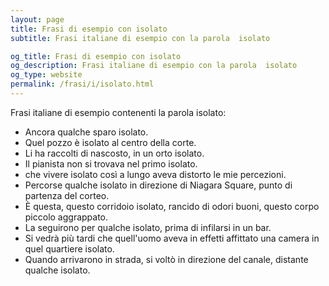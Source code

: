 ```yaml
---
layout: page
title: Frasi di esempio con isolato 
subtitle: Frasi italiane di esempio con la parola  isolato

og_title: Frasi di esempio con isolato 
og_description: Frasi italiane di esempio con la parola  isolato
og_type: website
permalink: /frasi/i/isolato.html
---
```


Frasi italiane di esempio contenenti la parola isolato:


- Ancora qualche sparo isolato.
- Quel pozzo è isolato al centro della corte.
- Li ha raccolti di nascosto, in un orto isolato.
- Il pianista non si trovava nel primo isolato.
- che vivere isolato così a lungo aveva distorto le mie percezioni.
- Percorse qualche isolato in direzione di Niagara Square, punto di partenza del corteo.
- È questa, questo corridoio isolato, rancido di odori buoni, questo corpo piccolo aggrappato.
- La seguirono per qualche isolato, prima di infilarsi in un bar.
- Si vedrà più tardi che quell'uomo aveva in effetti affittato una camera in quel quartiere isolato.
- Quando arrivarono in strada, si voltò in direzione del canale, distante qualche isolato.
